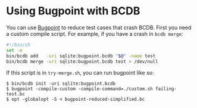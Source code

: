 # Using Bugpoint with BCDB

You can use [Bugpoint](https://llvm.org/docs/Bugpoint.html) to reduce test
cases that crash BCDB. First you need a custom compile script. For example, if
you have a crash in `bcdb merge`:

```bash
#!/bin/sh
set -e
bin/bcdb add   -uri sqlite:bugpoint.bcdb "$@" -name test
bin/bcdb merge -uri sqlite:bugpoint.bcdb test > /dev/null
```

If this script is in `try-merge.sh`, you can run bugpoint like so:

```shell
$ bin/bcdb init -uri sqlite:bugpoint.bcdb
$ bugpoint -compile-custom -compile-command=./custom.sh failing-test.bc
$ opt -globalopt -S < bugpoint-reduced-simplified.bc
```
